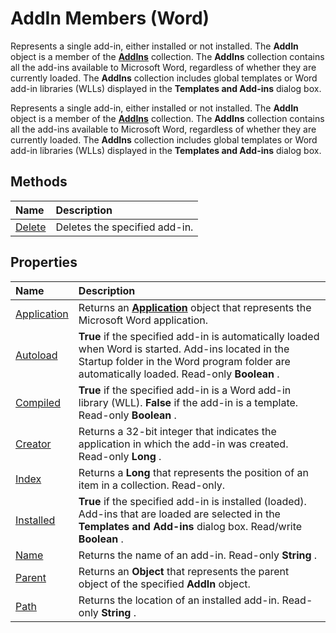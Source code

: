 
# AddIn Members (Word)
Represents a single add-in, either installed or not installed. The  **AddIn** object is a member of the **[AddIns](acf58e58-d3f6-23cf-677b-4780f7cbc24d.md)** collection. The **AddIns** collection contains all the add-ins available to Microsoft Word, regardless of whether they are currently loaded. The **AddIns** collection includes global templates or Word add-in libraries (WLLs) displayed in the **Templates and Add-ins** dialog box.

Represents a single add-in, either installed or not installed. The  **AddIn** object is a member of the **[AddIns](acf58e58-d3f6-23cf-677b-4780f7cbc24d.md)** collection. The **AddIns** collection contains all the add-ins available to Microsoft Word, regardless of whether they are currently loaded. The **AddIns** collection includes global templates or Word add-in libraries (WLLs) displayed in the **Templates and Add-ins** dialog box.


## Methods



|**Name**|**Description**|
|:-----|:-----|
|[Delete](ae2cb5b9-c5f0-3e86-e128-865a47e78b1c.md)|Deletes the specified add-in.|

## Properties



|**Name**|**Description**|
|:-----|:-----|
|[Application](721cd105-64c4-a637-1ae6-21b9060e9bca.md)|Returns an  **[Application](d1cf6f8f-4e88-bf01-93b4-90a83f79cb44.md)** object that represents the Microsoft Word application.|
|[Autoload](320b5624-2b00-991c-18ac-568c87caff42.md)| **True** if the specified add-in is automatically loaded when Word is started. Add-ins located in the Startup folder in the Word program folder are automatically loaded. Read-only **Boolean** .|
|[Compiled](812402c2-8755-cb40-beb8-e46cfba3e0ea.md)| **True** if the specified add-in is a Word add-in library (WLL). **False** if the add-in is a template. Read-only **Boolean** .|
|[Creator](78824e27-06e8-5028-b62f-14bfadf326b8.md)|Returns a 32-bit integer that indicates the application in which the add-in was created. Read-only  **Long** .|
|[Index](45485b77-6ee9-979c-7f81-9f1d952551c3.md)|Returns a  **Long** that represents the position of an item in a collection. Read-only.|
|[Installed](5bca123c-c75f-23f0-15d1-cf9f662de8da.md)| **True** if the specified add-in is installed (loaded). Add-ins that are loaded are selected in the **Templates and Add-ins** dialog box. Read/write **Boolean** .|
|[Name](3b60879d-6615-1a7e-2193-331018c53811.md)|Returns the name of an add-in. Read-only  **String** .|
|[Parent](21a3386c-f8f3-2c25-930d-8c437f7be121.md)|Returns an  **Object** that represents the parent object of the specified **AddIn** object.|
|[Path](0c9150fe-a57f-85d5-275b-a45916c35f76.md)|Returns the location of an installed add-in. Read-only  **String** .|
